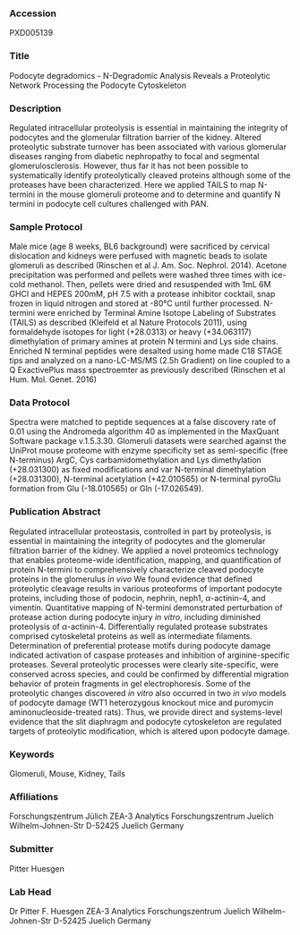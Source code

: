 ### Accession
PXD005139

### Title
Podocyte degradomics -  N-Degradomic Analysis Reveals a Proteolytic Network Processing the Podocyte Cytoskeleton

### Description
Regulated intracellular proteolysis is essential in maintaining the integrity of podocytes and the glomerular filtration barrier of the kidney. Altered proteolytic substrate turnover has been associated with various glomerular diseases ranging from diabetic nephropathy to focal and segmental glomerulosclerosis. However, thus far it has not been possible to systematically identify proteolytically cleaved proteins although some of the proteases have been characterized. Here we applied TAILS to map N-termini in the mouse glomeruli proteome and to determine and quantify N termini in podocyte cell cultures challenged with PAN.

### Sample Protocol
Male mice (age 8 weeks, BL6 background) were sacrificed by cervical dislocation and kidneys were perfused with magnetic beads to isolate glomeruli as  described (Rinschen et al J. Am. Soc. Nephrol. 2014). Acetone precipitation was performed and pellets were washed three times with ice-cold methanol. Then, pellets were dried and resuspended with 1mL 6M GHCl and HEPES 200mM, pH 7.5 with a protease inhibitor cocktail, snap frozen in liquid nitrogen and stored at -80°C until further processed. N-termini were enriched by Terminal Amine Isotope Labeling of Substrates (TAILS) as described (Kleifeld et al Nature Protocols 2011), using formaldehyde isotopes for light (+28.0313) or heavy (+34.063117) dimethylation of primary amines at protein N termini and Lys side chains. Enriched N terminal peptides were desalted using home made C18 STAGE tips and analyzed on a nano-LC-MS/MS (2.5h Gradient) on line coupled to a Q ExactivePlus mass spectroemter as previously described (Rinschen et al Hum. Mol. Genet. 2016)

### Data Protocol
Spectra were matched to peptide sequences at a false discovery rate of 0.01 using the Andromeda algorithm 40 as implemented in the MaxQuant Software package v.1.5.3.30. Glomeruli datasets were searched against the UniProt mouse proteome with enzyme specificity set as semi-specific (free N-terminus) ArgC, Cys carbamidomethylation and Lys dimethylation (+28.031300) as fixed modifications and var N-terminal dimethylation (+28.031300), N-terminal acetylation (+42.010565) or N-terminal pyroGlu formation from Glu (-18.010565) or Gln (-17.026549).

### Publication Abstract
Regulated intracellular proteostasis, controlled in part by proteolysis, is essential in maintaining the integrity of podocytes and the glomerular filtration barrier of the kidney. We applied a novel proteomics technology that enables proteome-wide identification, mapping, and quantification of protein N-termini to comprehensively characterize cleaved podocyte proteins in the glomerulus <i>in vivo</i> We found evidence that defined proteolytic cleavage results in various proteoforms of important podocyte proteins, including those of podocin, nephrin, neph1, <i>&#x3b1;</i>-actinin-4, and vimentin. Quantitative mapping of N-termini demonstrated perturbation of protease action during podocyte injury <i>in vitro</i>, including diminished proteolysis of <i>&#x3b1;</i>-actinin-4. Differentially regulated protease substrates comprised cytoskeletal proteins as well as intermediate filaments. Determination of preferential protease motifs during podocyte damage indicated activation of caspase proteases and inhibition of arginine-specific proteases. Several proteolytic processes were clearly site-specific, were conserved across species, and could be confirmed by differential migration behavior of protein fragments in gel electrophoresis. Some of the proteolytic changes discovered <i>in vitro</i> also occurred in two <i>in vivo</i> models of podocyte damage (WT1 heterozygous knockout mice and puromycin aminonucleoside-treated rats). Thus, we provide direct and systems-level evidence that the slit diaphragm and podocyte cytoskeleton are regulated targets of proteolytic modification, which is altered upon podocyte damage.

### Keywords
Glomeruli, Mouse, Kidney, Tails

### Affiliations
Forschungszentrum Jülich
ZEA-3 Analytics Forschungszentrum Juelich Wilhelm-Johnen-Str  D-52425 Juelich Germany

### Submitter
Pitter Huesgen

### Lab Head
Dr Pitter F. Huesgen
ZEA-3 Analytics Forschungszentrum Juelich Wilhelm-Johnen-Str  D-52425 Juelich Germany


